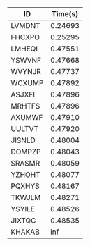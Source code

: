 |ID|Time(s)|
|-|-|
|LVMDNT|0.24693|
|FHCXPO|0.25295|
|LMHEQI|0.47551|
|YSWVNF|0.47668|
|WVYNJR|0.47737|
|WCXUMP|0.47892|
|ASJXFI|0.47896|
|MRHTFS|0.47896|
|AXUMWF|0.47910|
|UULTVT|0.47920|
|JISNLD|0.48004|
|DOMPZP|0.48043|
|SRASMR|0.48059|
|YZHOHT|0.48077|
|PQXHYS|0.48167|
|TKWJLM|0.48271|
|YSYILE|0.48526|
|JIXTQC|0.48535|
|KHAKAB|inf|
